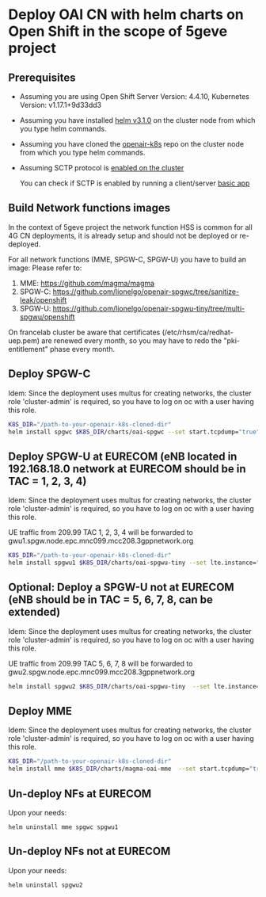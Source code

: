 # Deploy OAI CN with helm charts on Open Shift in the scope of 5geve project

## Prerequisites
- Assuming you are using Open Shift Server Version: 4.4.10, Kubernetes Version: v1.17.1+9d33dd3
- Assuming you have installed [helm v3.1.0](https://github.com/helm/helm/releases/tag/v3.1.0) on the cluster node from which you type helm commands.
- Assuming you have cloned the [openair-k8s](https://github.com/OPENAIRINTERFACE/openair-k8s) repo on the cluster node from which you type helm commands.
- Assuming SCTP protocol is [enabled on the cluster](https://docs.openshift.com/container-platform/4.4/networking/using-sctp.html#nw-sctp-enabling_using-sctp)
  
  You can check if SCTP is enabled by running a client/server [basic app](https://docs.openshift.com/container-platform/4.4/networking/using-sctp.html#nw-sctp-verifying_using-sctp)


## Build Network functions images

In the context of 5geve project the network function HSS is common for all 4G CN deployments, it is already setup and should not be deployed or re-deployed.

For all network functions (MME, SPGW-C, SPGW-U) you have to build an image:
Please refer to:
1. MME: https://github.com/magma/magma
2. SPGW-C: https://github.com/lionelgo/openair-spgwc/tree/sanitize-leak/openshift
3. SPGW-U: https://github.com/lionelgo/openair-spgwu-tiny/tree/multi-spgwu/openshift

On francelab cluster be aware that certificates (/etc/rhsm/ca/redhat-uep.pem) are renewed every month, so you may have to redo the "pki-entitlement" phase every month.


## Deploy SPGW-C
Idem: Since the deployment uses multus for creating networks, the cluster role 'cluster-admin' is required, so you have to log on oc with a user having this role.

```bash
K8S_DIR="/path-to-your-openair-k8s-cloned-dir"
helm install spgwc $K8S_DIR/charts/oai-spgwc --set start.tcpdump="true"
```

## Deploy SPGW-U at EURECOM (eNB located in 192.168.18.0 network at EURECOM should be in TAC = 1, 2, 3, 4)
Idem: Since the deployment uses multus for creating networks, the cluster role 'cluster-admin' is required, so you have to log on oc with a user having this role.

UE traffic from 209.99 TAC 1, 2, 3, 4 will be forwarded to gwu1.spgw.node.epc.mnc099.mcc208.3gppnetwork.org


```bash
K8S_DIR="/path-to-your-openair-k8s-cloned-dir"
helm install spgwu1 $K8S_DIR/charts/oai-spgwu-tiny --set lte.instance="0" --set lte.fqdn="gwu1.spgw.node.epc.mnc099.mcc208.3gppnetwork.org" --set lte.spgwIpOneIf="192.168.18.170" --set lte.netUeIp="192.168.21.0/24" --set start.tcpdump="false"
```

## Optional: Deploy a SPGW-U not at EURECOM (eNB should be in TAC = 5, 6, 7, 8, can be extended)
Idem: Since the deployment uses multus for creating networks, the cluster role 'cluster-admin' is required, so you have to log on oc with a user having this role.

UE traffic from 209.99 TAC 5, 6, 7, 8 will be forwarded to gwu2.spgw.node.epc.mnc099.mcc208.3gppnetwork.org


```bash
helm install spgwu2 $K8S_DIR/charts/oai-spgwu-tiny  --set lte.instance="1" --set lte.fqdn="gwu2.spgw.node.epc.mnc099.mcc208.3gppnetwork.org" --set lte.spgwIpOneIf="192.168.18.161" --set lte.netUeIp="192.168.21.0/24" --set start.tcpdump="false"

```

## Deploy MME
Idem: Since the deployment uses multus for creating networks, the cluster role 'cluster-admin' is required, so you have to log on oc with a user having this role.

```bash
K8S_DIR="/path-to-your-openair-k8s-cloned-dir"
helm install mme $K8S_DIR/charts/magma-oai-mme  --set start.tcpdump="true"
```


## Un-deploy NFs at EURECOM
Upon your needs:

```
helm uninstall mme spgwc spgwu1 
```

## Un-deploy NFs not at EURECOM
Upon your needs:

```
helm uninstall spgwu2
```


